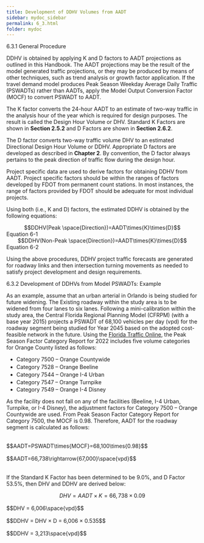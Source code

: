 ```yaml
---
title: Development of DDHV Volumes from AADT
sidebar: mydoc_sidebar
permalink: 6_3.html
folder: mydoc
---
```


<style>
  div{text-align: justify;}
</style>

<span class="subtitle-3">6.3.1 General Procedure</span>

DDHV is obtained by applying K and D factors to AADT projections as outlined in this Handbook. The AADT projections may be the result of the model generated traffic projections, or they may be produced by means of other techniques, such as trend analysis or growth factor application. If the travel demand model produces Peak Season Weekday Average Daily Traffic (PSWADTs) rather than AADTs, apply the Model Output Conversion Factor (MOCF) to convert PSWADT to AADT.
 

The K factor converts the 24-hour AADT to an estimate of two-way traffic in the analysis hour of the year which is required for design purposes. The result is called the Design Hour Volume or DHV. Standard K Factors are shown in <b>Section 2.5.2</b> and D Factors are shown in <b>Section 2.6.2</b>.

The D factor converts two-way traffic volume DHV to an estimated Directional Design Hour Volume or DDHV. Appropriate D factors are developed as described in <b>Chapter 2</b>. By convention, the D factor always pertains to the peak direction of traffic flow during the design hour.

Project specific data are used to derive factors for obtaining DDHV from AADT. Project specific factors should be within the ranges of factors developed by FDOT from permanent count stations. In most instances, the range of factors provided by FDOT should be adequate for most individual projects.

Using both (i.e., K and D) factors, the estimated DDHV is obtained by the following equations:

<center>$$DDHV(Peak \space{Direction})=AADT\times{K}\times{D}$$</center>
<div class="italic-grey">Equation 6-1</div>

<center>$$DDHV(Non-Peak \space{Direction})=AADT\times{K}\times{D}$$</center>
<div class="italic-grey">Equation 6-2</div>

Using the above procedures, DDHV project traffic forecasts are generated for roadway links and then intersection turning movements as needed to satisfy project development and design requirements.


<span class="subtitle-3">6.3.2 Development of DDHVs from Model PSWADTs: Example</span>

As an example, assume that an urban arterial in Orlando is being studied for future widening. The Existing roadway within the study area is to be widened from four lanes to six lanes. Following a mini-calibration within the study area, the Central Florida Regional Planning Model (CFRPM) (with a base year 2015) projects a PSWADT of 68,100 vehicles per day (vpd) for the roadway segment being studied for Year 2045 based on the adopted cost-feasible network in the future. Using the <a href="https://tdaappsprod.dot.state.fl.us/fto/" target="_blank">Florida Traffic Online</a>, the Peak Season Factor Category Report for 2022 includes five volume categories for Orange County listed as follows:
<ul>
<li style="margin:0.2em">Category 7500 – Orange Countywide</li>
<li style="margin:0.2em">Category 7528 – Orange Beeline</li>
<li style="margin:0.2em">Category 7544 – Orange I-4 Urban</li>
<li style="margin:0.2em">Category 7547 – Orange Turnpike</li>
<li style="margin:0.2em">Category 7549 – Orange I-4 Disney</li>
</ul>



As the facility does not fall on any of the facilities (Beeline, I-4 Urban, Turnpike, or I-4 Disney), the adjustment factors for Category 7500 – Orange Countywide are used. From Peak Season Factor Category Report for Category 7500, the MOCF is 0.98. Therefore, AADT for the roadway segment is calculated as follows:


<div style="margin:2rem"></div>
$$AADT=PSWADT\times{MOCF}=68,100\times{0.98}$$
<div style="margin:1rem"></div>
$$AADT=66,738\rightarrow{67,000}\space{vpd}$$
<div style="margin:2rem"></div>


If the Standard K Factor has been determined to be 9.0%, and D Factor 53.5%, then DHV and DDHV are derived below:

$$DHV = AADT × K = 66,738 × 0.09$$
<div style="margin:1rem"></div>
$$DHV = 6,006\space{vpd}$$
<div style="margin:1rem"></div>
$$DDHV = DHV × D = 6,006 × 0.535$$
<div style="margin:1rem"></div>
$$DDHV = 3,213\space{vpd}$$












